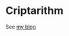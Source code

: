 # Criptarithm
See [my blog](http://bartoszmilewski.com/2015/05/11/using-monads-in-c-to-solve-constraints-1-the-list-monad/)
